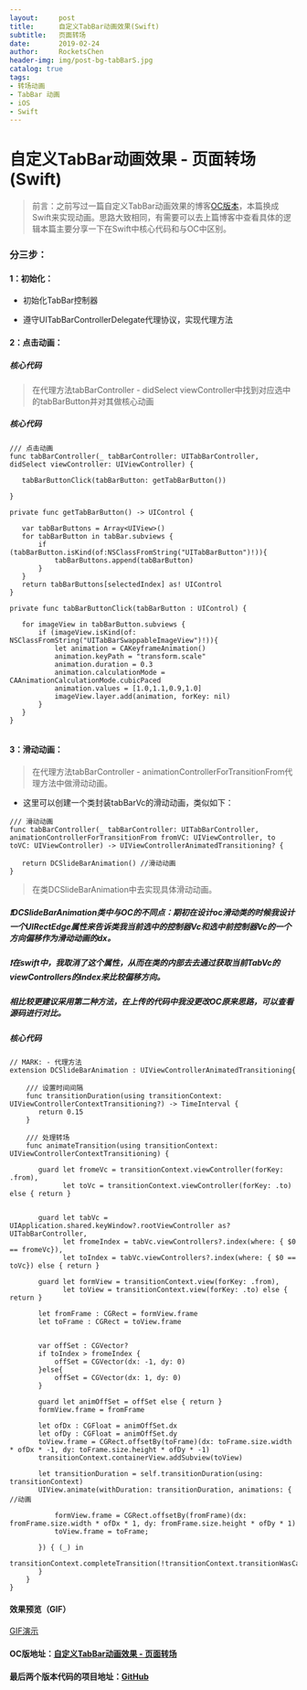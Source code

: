 ```yaml
---
layout:     post
title:      自定义TabBar动画效果(Swift)
subtitle:   页面转场
date:       2019-02-24
author:     RocketsChen
header-img: img/post-bg-tabBarS.jpg
catalog: true
tags:
- 转场动画
- TabBar 动画
- iOS
- Swift
---
```


# 自定义TabBar动画效果 - 页面转场(Swift)

> 前言：之前写过一篇自定义TabBar动画效果的博客[OC版本](http://chendiandian.fun/2018/12/15/%E8%87%AA%E5%AE%9A%E4%B9%89TabBar%E5%8A%A8%E7%94%BB%E6%95%88%E6%9E%9C/)，本篇换成Swift来实现动画。思路大致相同，有需要可以去上篇博客中查看具体的逻辑本篇主要分享一下在Swift中核心代码和与OC中区别。




### 分三步：

#### 1：初始化：

* 初始化TabBar控制器

* 遵守UITabBarControllerDelegate代理协议，实现代理方法

#### 2：点击动画：

##### 核心代码

> 在代理方法tabBarController - didSelect viewController中找到对应选中的tabBarButton并对其做核心动画

##### 核心代码

````
/// 点击动画
func tabBarController(_ tabBarController: UITabBarController, didSelect viewController: UIViewController) {
   
   tabBarButtonClick(tabBarButton: getTabBarButton())
   
}

private func getTabBarButton() -> UIControl {

   var tabBarButtons = Array<UIView>()
   for tabBarButton in tabBar.subviews {
       if (tabBarButton.isKind(of:NSClassFromString("UITabBarButton")!)){
           tabBarButtons.append(tabBarButton)
       }
   }
   return tabBarButtons[selectedIndex] as! UIControl
}
    
private func tabBarButtonClick(tabBarButton : UIControl) {
   
   for imageView in tabBarButton.subviews {
       if (imageView.isKind(of: NSClassFromString("UITabBarSwappableImageView")!)){
           let animation = CAKeyframeAnimation()
           animation.keyPath = "transform.scale"
           animation.duration = 0.3
           animation.calculationMode = CAAnimationCalculationMode.cubicPaced
           animation.values = [1.0,1.1,0.9,1.0]
           imageView.layer.add(animation, forKey: nil)
       }
   }
}
    
````

#### 3：滑动动画：

> 在代理方法tabBarController - animationControllerForTransitionFrom代理方法中做滑动动画。

* 这里可以创建一个类封装tabBarVc的滑动动画，类似如下：

```
/// 滑动动画
func tabBarController(_ tabBarController: UITabBarController, animationControllerForTransitionFrom fromVC: UIViewController, to toVC: UIViewController) -> UIViewControllerAnimatedTransitioning? {
   
   return DCSlideBarAnimation() //滑动动画
}
```

> 在类DCSlideBarAnimation中去实现具体滑动动画。

##### ❗️DCSlideBarAnimation类中与OC的不同点：期初在设计oc滑动类的时候我设计一个UIRectEdge属性来告诉类我当前选中的控制器Vc和选中前控制器Vc的一个方向偏移作为滑动动画的dx。

##### ❗️在swift中，我取消了这个属性，从而在类的内部去去通过获取当前TabVc的viewControllers的index来比较偏移方向。

##### 相比较更建议采用第二种方法，在上传的代码中我没更改OC原来思路，可以查看源码进行对比。

##### 核心代码

````
// MARK: - 代理方法
extension DCSlideBarAnimation : UIViewControllerAnimatedTransitioning{
    
    /// 设置时间间隔
    func transitionDuration(using transitionContext: UIViewControllerContextTransitioning?) -> TimeInterval {
       return 0.15
    }
        
    /// 处理转场
    func animateTransition(using transitionContext: UIViewControllerContextTransitioning) {
       
       guard let fromeVc = transitionContext.viewController(forKey: .from),
             let toVc = transitionContext.viewController(forKey: .to) else { return }
       
        
       guard let tabVc = UIApplication.shared.keyWindow?.rootViewController as? UITabBarController,
             let fromeIndex = tabVc.viewControllers?.index(where: { $0 == fromeVc}),
             let toIndex = tabVc.viewControllers?.index(where: { $0 == toVc}) else { return }
       
       guard let formView = transitionContext.view(forKey: .from),
             let toView = transitionContext.view(forKey: .to) else { return }
       
       let fromFrame : CGRect = formView.frame
       let toFrame : CGRect = toView.frame
    
      
       var offSet : CGVector?
       if toIndex > fromeIndex {
           offSet = CGVector(dx: -1, dy: 0)
       }else{
           offSet = CGVector(dx: 1, dy: 0)
       }
    
       guard let animOffSet = offSet else { return }
       formView.frame = fromFrame
    
       let ofDx : CGFloat = animOffSet.dx
       let ofDy : CGFloat = animOffSet.dy
       toView.frame = CGRect.offsetBy(toFrame)(dx: toFrame.size.width * ofDx * -1, dy: toFrame.size.height * ofDy * -1)
       transitionContext.containerView.addSubview(toView)
    
       let transitionDuration = self.transitionDuration(using: transitionContext)
       UIView.animate(withDuration: transitionDuration, animations: { //动画
           
           formView.frame = CGRect.offsetBy(fromFrame)(dx: fromFrame.size.width * ofDx * 1, dy: fromFrame.size.height * ofDy * 1)
           toView.frame = toFrame;
    
       }) { (_) in
           transitionContext.completeTransition(!transitionContext.transitionWasCancelled)
       }
    }
}

````

#### 效果预览（GIF）
[GIF演示](https://ws4.sinaimg.cn/large/006tKfTcgy1g0hp7o1ym5g30hs0b44qq.gif)

#### OC版地址：[自定义TabBar动画效果 - 页面转场](http://chendiandian.fun/2018/12/15/%E8%87%AA%E5%AE%9A%E4%B9%89TabBar%E5%8A%A8%E7%94%BB%E6%95%88%E6%9E%9C/)

#### 最后两个版本代码的项目地址：[GitHub](https://github.com/RocketsChen/CDDSlideTabBar)

